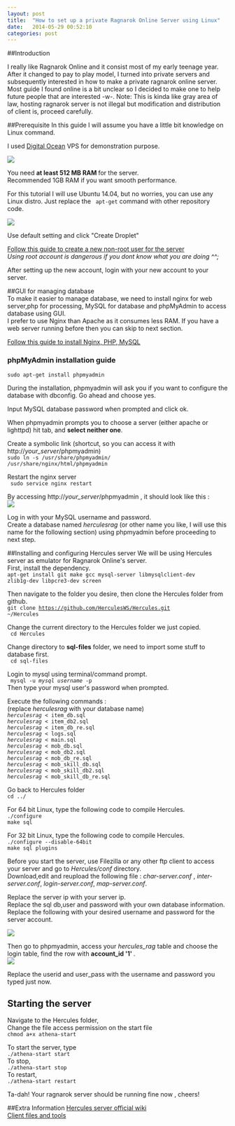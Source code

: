 ```yaml
---
layout: post
title:  "How to set up a private Ragnarok Online Server using Linux"
date:   2014-05-29 00:52:10
categories: post
---
```


##Introduction

I really like Ragnarok Online and it consist most of my early teenage year.  
After it changed to pay to play model, I turned into private servers and subsequently interested in how to make a private ragnarok online server.  
Most guide I found online is a bit unclear so I decided to make one to help future people that are interested -w-.
Note: This is kinda like gray area of law, hosting ragnarok server is not illegal but modification and distribution of client is, proceed carefully.


##Prerequisite
In this guide I will assume you have a little bit knowledge on Linux command.

I used <a href="https://www.digitalocean.com/?refcode=41d7946659b4">Digital Ocean</a> VPS for demonstration purpose.  

<img src="https://s3-ap-southeast-1.amazonaws.com/littlefoximage/post5/step0.png">

You need <b> at least 512 MB RAM </b> for the server.  
Recommended 1GB RAM if you want smooth performance.  

For this tutorial I will use Ubuntu 14.04, but no worries, you can use any Linux distro.  Just replace the <code> apt-get</code> command with other repository code.  

<img src="https://s3-ap-southeast-1.amazonaws.com/littlefoximage/post5/step1.png">  

Use default setting and click "Create Droplet"  

<a href="https://www.digitalocean.com/community/articles/initial-server-setup-with-ubuntu-12-04"> Follow this guide to create a new non-root user for the server</a>  
<i> Using root account is dangerous if you dont know what you are doing ^^;</i>  

After setting up the new account, login with your new account to your server.



##GUI for managing database  
To make it easier to manage database, we need to install nginx for web server,php for processing, MySQL for database and phpMyAdmin to access database using GUI.  
I prefer to use Nginx than Apache as it consumes less RAM. If you have a web server running before then you can skip to next section.  

<a href="https://www.digitalocean.com/community/articles/how-to-install-linux-nginx-mysql-php-lemp-stack-on-ubuntu-14-04"> Follow this guide to install Nginx, PHP, MySQL</a>

<h3>phpMyAdmin installation guide </h3>  
<code>sudo apt-get install phpmyadmin</code>    


During the installation, phpmyadmin will ask you if you want to configure the database with dbconfig. Go ahead and choose yes.  

Input MySQL database password when prompted and click ok.

When phpmyadmin prompts you to choose a server (either apache or lighttpd) hit tab, and <b>select neither one</b>. 

Create a symbolic link (shortcut, so you can access it with http://<i>your_server</i>/phpmyadmin)  
<code>sudo ln -s /usr/share/phpmyadmin/ /usr/share/nginx/html/phpmyadmin</code>  

Restart the nginx server  
<code> sudo service nginx restart</code>  

By accessing http://<i>your_server</i>/phpmyadmin , it should look like this :   
<img src="https://s3-ap-southeast-1.amazonaws.com/littlefoximage/post5/step2.png">   

Log in with your MySQL username and password.   
Create a database named <i>herculesrag</i> (or other name you like, I will use this name for the following section) using phpmyadmin before proceeding to next step.  


##Installing and configuring Hercules server
We will be using Hercules server as emulator for Ragnarok Online's server.  
First, install the dependency.  
<code>apt-get install git make gcc mysql-server libmysqlclient-dev zlib1g-dev libpcre3-dev screen</code>  

Then navigate to the folder you desire, then clone the Hercules folder from github.  
<code>git clone https://github.com/HerculesWS/Hercules.git ~/Hercules</code>  

Change the current directory to  the Hercules folder we just copied.  
<code> cd Hercules</code>  

Change directory to <b>sql-files</b> folder, we need to import some stuff to database first.  
<code> cd sql-files </code>  

Login to mysql using terminal/command prompt.  
<code> mysql -u <i>mysql username</i> -p </code>  
Then type your mysql user's password when prompted.  

Execute the following commands :    
(replace <i>herculesrag</i> with your database name)  
<code><i>herculesrag</i> < item_db.sql </code>  
<code><i>herculesrag</i> < item_db2.sql </code>  
<code><i>herculesrag</i> < item_db_re.sql </code>  
<code><i>herculesrag</i> < logs.sql </code>  
<code><i>herculesrag</i> < main.sql </code>  
<code><i>herculesrag</i> < mob_db.sql </code>  
<code><i>herculesrag</i> < mob_db2.sql </code>  
<code><i>herculesrag</i> < mob_db_re.sql </code>  
<code><i>herculesrag</i> < mob_skill_db.sql </code>  
<code><i>herculesrag</i> < mob_skill_db2.sql </code>  
<code><i>herculesrag</i> < mob_skill_db_re.sql </code>  

Go back to Hercules folder  
<code>cd ../</code>  


For 64 bit Linux, type the following code to compile Hercules.  
<code>./configure</code>  
<code>make sql</code>  

For 32 bit Linux, type the following code to compile Hercules.  
<code>./configure --disable-64bit</code>  
<code>make sql plugins</code>  

Before you start the server, use Filezilla or any other ftp client to access your server and go to <i>Hercules/conf</i> directory.  
Download,edit and reupload the following file : <i>char-server.conf</i> , <i>inter-server.conf</i>,  <i>login-server.conf</i>, <i>map-server.conf</i>.  

Replace the server ip with your server ip.  
Replace the sql db,user and password with your own database information.  
Replace the following with your desired username and password for the server account.   

<img src="https://s3-ap-southeast-1.amazonaws.com/littlefoximage/post5/step3.png">  

Then go to phpmyadmin, access your <i>hercules_rag</i> table and choose the login table, find the row with <b> account_id '1' </b> .  
<img src="https://s3-ap-southeast-1.amazonaws.com/littlefoximage/post5/step4.png">  

Replace the userid and user_pass with the username and password you typed just now.  


## Starting the server
Navigate to the Hercules folder,  
Change the file access permission on the start file  
<code>chmod a+x athena-start</code>  

To start the server, type  
<code>./athena-start start</code>  
To stop,  
<code>./athena-start stop</code>  
To restart,  
<code>./athena-start restart</code>  

Ta-dah! Your ragnarok server should be running fine now , cheers!  

##Extra Information
<a href="http://hercules.ws/wiki/Main_Page"> Hercules server official wiki</a>  
<a href="http://hercules.ws/board/topic/3768-2013-12-23-full-client-download/"> Client files and tools </a>  



